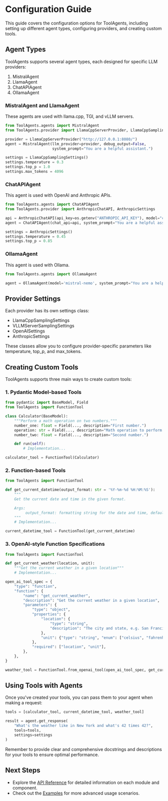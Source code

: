 # Configuration Guide

This guide covers the configuration options for ToolAgents, including setting up different agent types, configuring providers, and creating custom tools.

## Agent Types

ToolAgents supports several agent types, each designed for specific LLM providers:

1. MistralAgent
2. LlamaAgent
3. ChatAPIAgent
4. OllamaAgent

### MistralAgent and LlamaAgent

These agents are used with llama.cpp, TGI, and vLLM servers.

```python
from ToolAgents.agents import MistralAgent
from ToolAgents.provider import LlamaCppServerProvider, LlamaCppSamplingSettings

provider = LlamaCppServerProvider("http://127.0.0.1:8080/")
agent = MistralAgent(llm_provider=provider, debug_output=False,
                     system_prompt="You are a helpful assistant.")

settings = LlamaCppSamplingSettings()
settings.temperature = 0.3
settings.top_p = 1.0
settings.max_tokens = 4096
```

### ChatAPIAgent

This agent is used with OpenAI and Anthropic APIs.

```python
from ToolAgents.agents import ChatAPIAgent
from ToolAgents.provider import AnthropicChatAPI, AnthropicSettings

api = AnthropicChatAPI(api_key=os.getenv("ANTHROPIC_API_KEY"), model="claude-3-sonnet-20240229")
agent = ChatAPIAgent(chat_api=api, system_prompt="You are a helpful assistant.")

settings = AnthropicSettings()
settings.temperature = 0.45
settings.top_p = 0.85
```

### OllamaAgent

This agent is used with Ollama.

```python
from ToolAgents.agents import OllamaAgent

agent = OllamaAgent(model='mistral-nemo', system_prompt="You are a helpful assistant.", debug_output=False)
```

## Provider Settings

Each provider has its own settings class:

- LlamaCppSamplingSettings
- VLLMServerSamplingSettings
- OpenAISettings
- AnthropicSettings

These classes allow you to configure provider-specific parameters like temperature, top_p, and max_tokens.

## Creating Custom Tools

ToolAgents supports three main ways to create custom tools:

### 1. Pydantic Model-based Tools

```python
from pydantic import BaseModel, Field
from ToolAgents import FunctionTool

class Calculator(BaseModel):
    """Perform a math operation on two numbers."""
    number_one: float = Field(..., description="First number.")
    operation: str = Field(..., description="Math operation to perform.")
    number_two: float = Field(..., description="Second number.")

    def run(self):
        # Implementation...

calculator_tool = FunctionTool(Calculator)
```

### 2. Function-based Tools

```python
from ToolAgents import FunctionTool

def get_current_datetime(output_format: str = '%Y-%m-%d %H:%M:%S'):
    """
    Get the current date and time in the given format.

    Args:
         output_format: formatting string for the date and time, defaults to '%Y-%m-%d %H:%M:%S'
    """
    # Implementation...

current_datetime_tool = FunctionTool(get_current_datetime)
```

### 3. OpenAI-style Function Specifications

```python
from ToolAgents import FunctionTool

def get_current_weather(location, unit):
    """Get the current weather in a given location"""
    # Implementation...

open_ai_tool_spec = {
    "type": "function",
    "function": {
        "name": "get_current_weather",
        "description": "Get the current weather in a given location",
        "parameters": {
            "type": "object",
            "properties": {
                "location": {
                    "type": "string",
                    "description": "The city and state, e.g. San Francisco, CA",
                },
                "unit": {"type": "string", "enum": ["celsius", "fahrenheit"]},
            },
            "required": ["location", "unit"],
        },
    },
}

weather_tool = FunctionTool.from_openai_tool(open_ai_tool_spec, get_current_weather)
```

## Using Tools with Agents

Once you've created your tools, you can pass them to your agent when making a request:

```python
tools = [calculator_tool, current_datetime_tool, weather_tool]

result = agent.get_response(
    "What's the weather like in New York and what's 42 times 42?",
    tools=tools,
    settings=settings
)
```

Remember to provide clear and comprehensive docstrings and descriptions for your tools to ensure optimal performance.

## Next Steps

- Explore the [API Reference](../api/index.md) for detailed information on each module and component.
- Check out the [Examples](../examples/index.md) for more advanced usage scenarios.